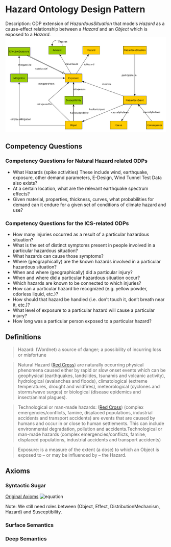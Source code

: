 # Hazard Ontology Design Pattern
Description:
ODP extension of *HazardousSituation* that models *Hazard* as a cause-effect relationship between a *Hazard* and an *Object* which is exposed to a *Hazard*.
![image](../concept-map/ModifiedHazardousSituation.png)
## Competency Questions

### Competency Questions for Natural Hazard related ODPs
- What Hazards (spike activities) These include wind, earthquake, exposure, other demand parameters, E-Design, Wind Tunnel Test Data also exists?
- At a certain location, what are the relevant earthquake spectrum effects?
- Given material, properties, thickness, curves, what probabilities for demand can it endure for a given set of conditions of climate hazard and use?

### Competency Questions for the ICS-related ODPs
- How many injuries occurred as a result of a particular hazardous situation?
- What is the set of distinct symptoms present in people involved in a particular hazardous situation?
- What hazards can cause those symptoms?
- Where (geographically) are the known hazards involved in a particular hazardous situation?
- When and where (geographically) did a particular injury?
- When and where did a particular hazardous situation occur?
- Which hazards are known to be connected to which injuries?
- How can a particular hazard be recognized (e.g. yellow powder, odorless liquid, etc.)?
- How should that hazard be handled (i.e. don’t touch it, don’t breath near it, etc.)?
- What level of exposure to a particular hazard will cause a particular injury?
- How long was a particular person exposed to a particular hazard?

## Definitions
> Hazard: (Wordnet) a source of danger; a possibility of incurring loss or misfortune


> Natural Hazard ([Red Cross](http://www.ifrc.org/en/what-we-do/disaster-management/about-disasters/definition-of-hazard/))  are naturally occurring physical phenomena caused either by rapid or slow onset events which can be geophysical (earthquakes, landslides, tsunamis and volcanic activity), hydrological (avalanches and floods), climatological (extreme temperatures, drought and wildfires), meteorological (cyclones and storms/wave surges) or biological (disease epidemics and insect/animal plagues).


> Technological or man-made hazards: ([Red Cross](http://www.ifrc.org/en/what-we-do/disaster-management/about-disasters/definition-of-hazard/)) (complex emergencies/conflicts, famine, displaced populations, industrial accidents and transport accidents) are events that are caused by humans and occur in or close to human settlements. This can include environmental degradation, pollution and accidents.Technological or man-made hazards (complex emergencies/conflicts, famine, displaced populations, industrial accidents and transport accidents)

>Exposure: is a measure of the extent (a dose) to which an Object is exposed to – or may be influenced by – the Hazard.






## Axioms

### Syntactic Sugar
[//]: # (Hazard \sqsubseteq \top)
[//]: # (Object \sqsubseteq \top)
[//]: # (Susceptibility \sqsubseteq \top)
[//]: # (CausalPotential \sqsubseteq \top)
[//]: # (DistributionMechanism \sqsubseteq \top)
[//]: # (Effect \sqsubseteq \top)

[Original Axioms](http://mathurl.com/h8h3swq)
![equation](http://mathurl.com/h8h3swq.png)

Note: We still need roles between (Object, Effect, DistributionMechanism, Hazard) and Susceptibility.
### Surface Semantics

### Deep Semantics

